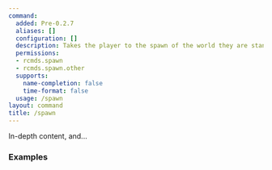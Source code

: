 ```yaml
---
command:
  added: Pre-0.2.7
  aliases: []
  configuration: []
  description: Takes the player to the spawn of the world they are standing in.
  permissions:
  - rcmds.spawn
  - rcmds.spawn.other
  supports:
    name-completion: false
    time-format: false
  usage: /spawn
layout: command
title: /spawn
---
```


In-depth content, and...

### Examples

